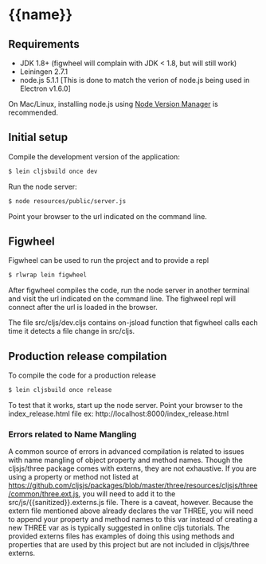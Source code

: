 
# {{name}}

## Requirements

* JDK 1.8+ (figwheel will complain with JDK < 1.8, but will still work)
* Leiningen 2.7.1
* node.js 5.1.1 [This is done to match the verion of node.js being used in Electron v1.6.0]

On Mac/Linux, installing node.js using [Node Version Manager](https://github.com/creationix/nvm) is recommended.

## Initial setup

Compile the development version of the application:

```bash
$ lein cljsbuild once dev
```

Run the node server:
```bash
$ node resources/public/server.js
```

Point your browser to the url indicated on the command line.

## Figwheel

Figwheel can be used to run the project and to provide a repl

```bash
$ rlwrap lein figwheel
```

After figwheel compiles the code, run the node server in another terminal and visit the url indicated on the command line.
The fighweel repl will connect after the url is loaded in the browser.

The file src/cljs/dev.cljs contains on-jsload function that figwheel calls each time it detects a file change in src/cljs.

## Production release compilation

To compile the code for a production release
```bash
$ lein cljsbuild once release
```

To test that it works, start up the node server. Point your browser to the index_release.html file
ex: http://localhost:8000/index_release.html

### Errors related to Name Mangling

A common source of errors in advanced compilation is related to issues with name mangling of object property and method names.
Though the cljsjs/three package comes with externs, they are not exhaustive. If you are using a property or method not listed at
https://github.com/cljsjs/packages/blob/master/three/resources/cljsjs/three/common/three.ext.js, you will need to add it to the
src/js/{{sanitized}}.externs.js file. There is a caveat, however. Because the extern file mentioned above already declares the
var THREE, you will need to append your property and method names to this var instead of creating a new THREE var as is typically suggested
in online cljs tutorials. The provided externs files has examples of doing this using methods and properties that are used by this project
but are not included in cljsjs/three externs.

